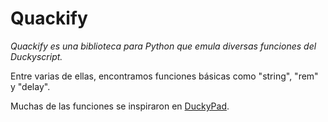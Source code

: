 # Quackify
*Quackify es una biblioteca para Python que emula diversas funciones del Duckyscript.*

Entre varias de ellas, encontramos funciones básicas como "string", "rem" y "delay".

Muchas de las funciones se inspiraron en [DuckyPad](https://github.com/dekuNukem/duckyPad).

